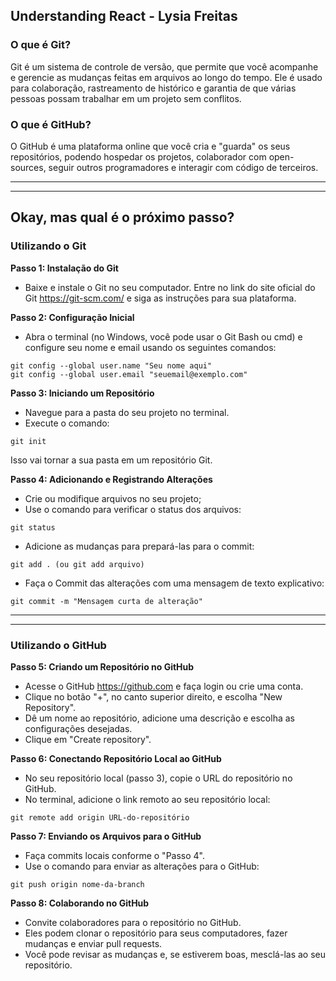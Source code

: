 ## Understanding React - Lysia Freitas

### O que é Git?

Git é um sistema de controle de versão, que permite que você acompanhe e gerencie as mudanças feitas em arquivos ao longo do tempo. Ele é usado para colaboração, rastreamento de histórico e garantia de que várias pessoas possam trabalhar em um projeto sem conflitos.

### O que é GitHub?

O GitHub é uma plataforma online que você cria e "guarda" os seus repositórios, podendo hospedar os projetos, colaborador com open-sources, seguir outros programadores e interagir com código de terceiros.

---

---

## Okay, mas qual é o próximo passo?

### Utilizando o Git

<strong>Passo 1: Instalação do Git</strong>

<ul>
<li> Baixe e instale o Git no seu computador. Entre no link do site oficial do Git <a href="https://git-scm.com/" >https://git-scm.com/</a> e siga as instruções para sua plataforma.
</li></ul>

<strong>Passo 2: Configuração Inicial</strong>

<ul>
<li> Abra o terminal (no Windows, você pode usar o Git Bash ou cmd) e configure seu nome e email usando os seguintes comandos:</li></ul>

```
git config --global user.name "Seu nome aqui"
git config --global user.email "seuemail@exemplo.com"
```

<strong>Passo 3: Iniciando um Repositório</strong>

<ul>
<li> Navegue para a pasta do seu projeto no terminal.
<li> Execute o comando:
</ul>

```
git init
```

Isso vai tornar a sua pasta em um repositório Git.


<strong>Passo 4: Adicionando e Registrando Alterações</strong>

<ul>
<li> Crie ou modifique arquivos no seu projeto;
<li> Use o comando para verificar o status dos arquivos:
</ul>

```
git status
```
<ul>
<li> Adicione as mudanças para prepará-las para o commit:
</ul>

```
git add . (ou git add arquivo)
```
<ul>
<li> Faça o Commit das alterações com uma mensagem de texto explicativo:
</ul>

```
git commit -m "Mensagem curta de alteração"
```


---

---

### Utilizando o GitHub

<strong>Passo 5: Criando um Repositório no GitHub</strong>

<ul>
<li> Acesse o GitHub <a href="https://github.com">https://github.com</a> e faça login ou crie uma conta.
<li> Clique no botão "+", no canto superior direito, e escolha "New Repository".
<li> Dê um nome ao repositório, adicione uma descrição e escolha as configurações desejadas.
<li> Clique em "Create repository".
</ul>

<strong>Passo 6: Conectando Repositório Local ao GitHub</strong>

<ul>
<li> No seu repositório local (passo 3), copie o URL do repositório no GitHub.
<li> No terminal, adicione o link remoto ao seu repositório local:</ul>

```
git remote add origin URL-do-repositório
```

<strong>Passo 7: Enviando os Arquivos para o GitHub</strong>

<ul>
<li>Faça commits locais conforme o "Passo 4".
<li>Use o comando para enviar as alterações para o GitHub:
</ul>

```
git push origin nome-da-branch
```


<strong>Passo 8: Colaborando no GitHub</strong>

<ul>
<li>Convite colaboradores para o repositório no GitHub.
<li>Eles podem clonar o repositório para seus computadores, fazer mudanças e enviar pull requests.
<li>Você pode revisar as mudanças e, se estiverem boas, mesclá-las ao seu repositório.
